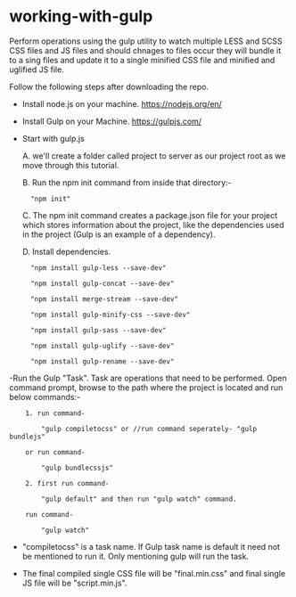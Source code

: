 # working-with-gulp
Perform operations using the gulp utility to watch multiple LESS and SCSS CSS files and JS files and should chnages to files occur 
they will bundle it to a sing files and update it to a single minified CSS file and minified and uglified JS file.

Follow the following steps after downloading the repo.

- Install node.js on your machine. https://nodejs.org/en/

- Install Gulp on your Machine. https://gulpjs.com/

- Start with gulp.js

	A. we'll create a folder called project to server as our project root as we move through this tutorial.

	B. Run the npm init command from inside that directory:-

		"npm init"

	C. The npm init command creates a package.json file for your project which stores information about the project, 
	like the dependencies used in the project (Gulp is an example of a dependency).

	D. Install dependencies.
  
		"npm install gulp-less --save-dev"

		"npm install gulp-concat --save-dev"

		"npm install merge-stream --save-dev"

		"npm install gulp-minify-css --save-dev"

		"npm install gulp-sass --save-dev"

		"npm install gulp-uglify --save-dev"

		"npm install gulp-rename --save-dev"

-Run the Gulp "Task". Task are operations that need to be performed.
Open command prompt, browse to the path where the project is located and run below commands:-

		1. run command- 

			"gulp compiletocss" or //run command seperately- "gulp bundlejs"

		or run command- 

			"gulp bundlecssjs"
		
		2. first run command-

			"gulp default" and then run "gulp watch" command.

		run command- 

			"gulp watch"
    
- "compiletocss" is a task name. If Gulp task name is default it need not be mentioned to run it. Only mentioning gulp will run the task.

- The final compiled single CSS file will be "final.min.css" and final single JS file will be "script.min.js".
